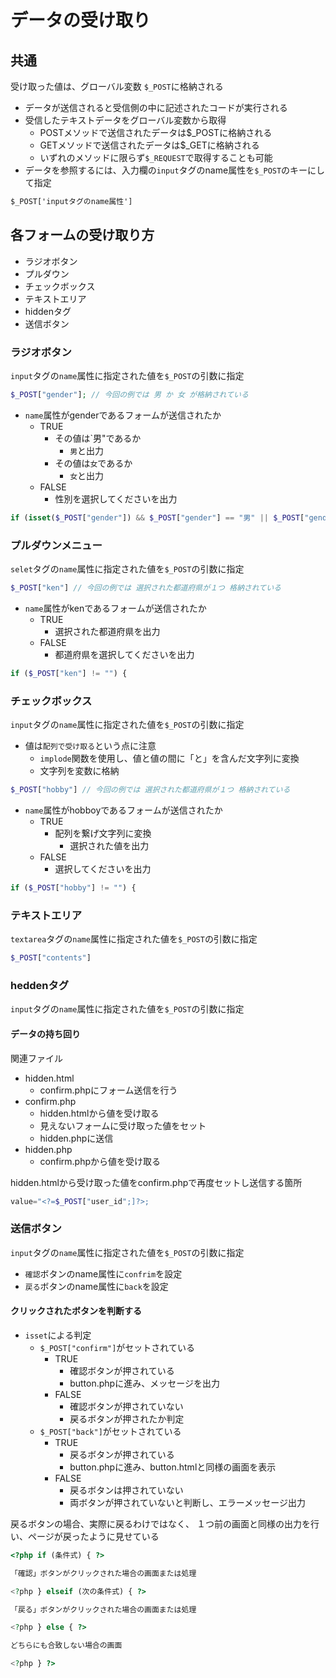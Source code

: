 # データの受け取り

## 共通

受け取った値は、グローバル変数 `$_POST`に格納される

* データが送信されると受信側の中に記述されたコードが実行される
* 受信したテキストデータをグローバル変数から取得
    * POSTメソッドで送信されたデータは$_POSTに格納される
    * GETメソッドで送信されたデータは$_GETに格納される
    * いずれのメソッドに限らず`$_REQUEST`で取得することも可能
* データを参照するには、入力欄の`input`タグのname属性を`$_POST`のキーにして指定

```html
$_POST['inputタグのname属性']
```

## 各フォームの受け取り方

* ラジオボタン
* プルダウン
* チェックボックス
* テキストエリア
* hiddenタグ
* 送信ボタン

### ラジオボタン

`input`タグの`name`属性に指定された値を`$_POST`の引数に指定

```php
$_POST["gender"]; // 今回の例では 男 か 女 が格納されている
```

* `name`属性がgenderであるフォームが送信されたか
    * TRUE
        * その値は`男"であるか
            * `男`と出力
        * その値は`女`であるか
            * `女`と出力
    * FALSE
        * 性別を選択してくださいを出力

```php
if (isset($_POST["gender"]) && $_POST["gender"] == "男" || $_POST["gender"] == "女")) {
```

### プルダウンメニュー

`selet`タグの`name`属性に指定された値を`$_POST`の引数に指定

```php
$_POST["ken"] // 今回の例では 選択された都道府県が１つ 格納されている
```

* `name`属性がkenであるフォームが送信されたか
    * TRUE
        * 選択された都道府県を出力
    * FALSE
        * 都道府県を選択してくださいを出力

```php
if ($_POST["ken"] != "") {
```

### チェックボックス

`input`タグの`name`属性に指定された値を`$_POST`の引数に指定

* 値は`配列で受け取る`という点に注意
    * `implode`関数を使用し、値と値の間に「と」を含んだ文字列に変換
    * 文字列を変数に格納

```php
$_POST["hobby"] // 今回の例では 選択された都道府県が１つ 格納されている
```

* `name`属性がhobboyであるフォームが送信されたか
    * TRUE
        * 配列を繋げ文字列に変換
            * 選択された値を出力
    * FALSE
        * 選択してくださいを出力
        
```php
if ($_POST["hobby"] != "") {
```

### テキストエリア

`textarea`タグの`name`属性に指定された値を`$_POST`の引数に指定

```php
$_POST["contents"]
```

### heddenタグ

`input`タグの`name`属性に指定された値を`$_POST`の引数に指定

#### データの持ち回り

関連ファイル

* hidden.html
    * confirm.phpにフォーム送信を行う
* confirm.php
    * hidden.htmlから値を受け取る
    * 見えないフォームに受け取った値をセット
    * hidden.phpに送信
* hidden.php
    * confirm.phpから値を受け取る

hidden.htmlから受け取った値をconfirm.phpで再度セットし送信する箇所

```php
value="<?=$_POST["user_id";]?>;
```

### 送信ボタン

`input`タグの`name`属性に指定された値を`$_POST`の引数に指定

* `確認`ボタンのname属性に`confrim`を設定
* `戻る`ボタンのname属性に`back`を設定

#### クリックされたボタンを判断する

* `isset`による判定
    * `$_POST["confirm"]`がセットされている
        * TRUE
            * 確認ボタンが押されている
            * button.phpに進み、メッセージを出力
        * FALSE
            * 確認ボタンが押されていない
            * 戻るボタンが押されたか判定
    * `$_POST["back"]`がセットされている
        * TRUE
            * 戻るボタンが押されている
            * button.phpに進み、button.htmlと同様の画面を表示
        * FALSE
            * 戻るボタンは押されていない
            * 両ボタンが押されていないと判断し、エラーメッセージ出力
            
戻るボタンの場合、実際に戻るわけではなく、
１つ前の画面と同様の出力を行い、ページが戻ったように見せている


```php
<?php if (条件式) { ?>

「確認」ボタンがクリックされた場合の画面または処理

<?php } elseif (次の条件式) { ?>

「戻る」ボタンがクリックされた場合の画面または処理

<?php } else { ?>

どちらにも合致しない場合の画面

<?php } ?>
```
